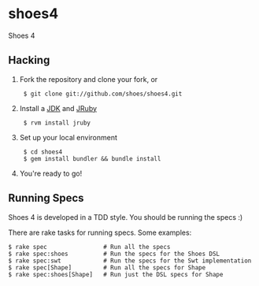 shoes4
======

Shoes 4

Hacking
-------

1. Fork the repository and clone your fork, or

        $ git clone git://github.com/shoes/shoes4.git

2. Install a [JDK](http://www.oracle.com/technetwork/java/javase/downloads/) and [JRuby](http://jruby.org)

        $ rvm install jruby

3. Set up your local environment

        $ cd shoes4
        $ gem install bundler && bundle install

4. You're ready to go!

   
Running Specs
-------------

Shoes 4 is developed in a TDD style. You should be running the specs :)

There are rake tasks for running specs. Some examples:

    $ rake spec                # Run all the specs
    $ rake spec:shoes          # Run the specs for the Shoes DSL
    $ rake spec:swt            # Run the specs for the Swt implementation
    $ rake spec[Shape]         # Run all the specs for Shape
    $ rake spec:shoes[Shape]   # Run just the DSL specs for Shape
